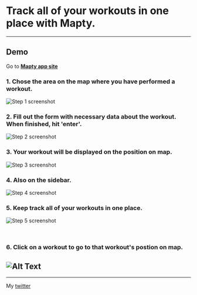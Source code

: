 # Track all of your workouts in one place with Mapty.

---

## Demo

Go to [**Mapty app site**](https://mapty-anik.netlify.app/)

### 1. Chose the area on the map where you have performed a workout.

![Step 1 screenshot](https://images.tango.us/workflows/9375267c-75ee-441d-a4c1-5213beff9254/steps/f78e4dfb-678d-460e-905a-81d1cfccdac4/88f703e7-32dc-4e63-8058-f0dfc500c8c4.png?crop=focalpoint&fit=crop&fp-x=0.6801&fp-y=0.5000&fp-z=1.0238&w=1200&border=2%2CF4F2F7&border-radius=8%2C8%2C8%2C8&border-radius-inner=8%2C8%2C8%2C8&blend-align=bottom&blend-mode=normal&blend-x=0&blend-w=1200&blend64=aHR0cHM6Ly9pbWFnZXMudGFuZ28udXMvc3RhdGljL21hZGUtd2l0aC10YW5nby13YXRlcm1hcmstdjIucG5n&mark-x=433&mark-y=9&m64=aHR0cHM6Ly9pbWFnZXMudGFuZ28udXMvc3RhdGljL2JsYW5rLnBuZz9tYXNrPWNvcm5lcnMmYm9yZGVyPTYlMkNGRjc0NDImdz03NDkmaD03NjEmZml0PWNyb3AmY29ybmVyLXJhZGl1cz0xMA%3D%3D)

### 2. Fill out the form with necessary data about the workout. When finished, hit 'enter'.

![Step 2 screenshot](https://images.tango.us/workflows/9375267c-75ee-441d-a4c1-5213beff9254/steps/bcd52b75-cbe7-40bc-bd9a-4ca9d26f2646/601dfe89-caf7-49d1-b06c-351b559f378c.png?crop=focalpoint&fit=crop&fp-x=0.1981&fp-y=0.5338&fp-z=1.1884&w=1200&border=2%2CF4F2F7&border-radius=8%2C8%2C8%2C8&border-radius-inner=8%2C8%2C8%2C8&blend-align=bottom&blend-mode=normal&blend-x=0&blend-w=1200&blend64=aHR0cHM6Ly9pbWFnZXMudGFuZ28udXMvc3RhdGljL21hZGUtd2l0aC10YW5nby13YXRlcm1hcmstdjIucG5n&mark-x=73&mark-y=42&m64=aHR0cHM6Ly9pbWFnZXMudGFuZ28udXMvc3RhdGljL2JsYW5rLnBuZz9tYXNrPWNvcm5lcnMmYm9yZGVyPTYlMkNGRjc0NDImdz00MTkmaD02OTYmZml0PWNyb3AmY29ybmVyLXJhZGl1cz0xMA%3D%3D)

### 3. Your workout will be displayed on the position on map.

![Step 3 screenshot](https://images.tango.us/workflows/9375267c-75ee-441d-a4c1-5213beff9254/steps/da1370bf-374b-4ab5-92ed-0b6e37669bef/11fac5af-8f4f-49b7-a065-fe3ab6703050.png?crop=focalpoint&fit=crop&fp-x=0.5155&fp-y=0.4640&fp-z=2.8223&w=1200&border=2%2CF4F2F7&border-radius=8%2C8%2C8%2C8&border-radius-inner=8%2C8%2C8%2C8&blend-align=bottom&blend-mode=normal&blend-x=0&blend-w=1200&blend64=aHR0cHM6Ly9pbWFnZXMudGFuZ28udXMvc3RhdGljL21hZGUtd2l0aC10YW5nby13YXRlcm1hcmstdjIucG5n&mark-x=560&mark-y=330&m64=aHR0cHM6Ly9pbWFnZXMudGFuZ28udXMvc3RhdGljL2JsYW5rLnBuZz9tYXNrPWNvcm5lcnMmYm9yZGVyPTYlMkNGRjc0NDImdz04MSZoPTEyMCZmaXQ9Y3JvcCZjb3JuZXItcmFkaXVzPTEw)

### 4. Also on the sidebar.

![Step 4 screenshot](https://images.tango.us/workflows/9375267c-75ee-441d-a4c1-5213beff9254/steps/80091f37-6eeb-43d4-a5e1-d5da3d80adfe/066ede1f-67c8-4c74-ac84-47aa92bf72fe.png?crop=focalpoint&fit=crop&fp-x=0.5000&fp-y=0.5000&w=1200&border=2%2CF4F2F7&border-radius=8%2C8%2C8%2C8&border-radius-inner=8%2C8%2C8%2C8&blend-align=bottom&blend-mode=normal&blend-x=0&blend-w=1200&blend64=aHR0cHM6Ly9pbWFnZXMudGFuZ28udXMvc3RhdGljL21hZGUtd2l0aC10YW5nby13YXRlcm1hcmstdjIucG5n&mark-x=151&mark-y=539&m64=aHR0cHM6Ly9pbWFnZXMudGFuZ28udXMvc3RhdGljL2JsYW5rLnBuZz9tYXNrPWNvcm5lcnMmYm9yZGVyPTQlMkNGRjc0NDImdz04ODkmaD0yMTUmZml0PWNyb3AmY29ybmVyLXJhZGl1cz0xMA%3D%3D)

### 5. Keep track all of your workouts in one place.

![Step 5 screenshot](https://images.tango.us/workflows/9375267c-75ee-441d-a4c1-5213beff9254/steps/329ee670-928f-4ee8-93bd-41e972b33647/d6539e42-386e-449a-8267-bfcc4ff2f764.png?crop=focalpoint&fit=crop&fp-x=0.6834&fp-y=0.5000&fp-z=1.0238&w=1200&border=2%2CF4F2F7&border-radius=8%2C8%2C8%2C8&border-radius-inner=8%2C8%2C8%2C8&blend-align=bottom&blend-mode=normal&blend-x=0&blend-w=1200&blend64=aHR0cHM6Ly9pbWFnZXMudGFuZ28udXMvc3RhdGljL21hZGUtd2l0aC10YW5nby13YXRlcm1hcmstdjIucG5n&mark-x=441&mark-y=9&m64=aHR0cHM6Ly9pbWFnZXMudGFuZ28udXMvc3RhdGljL2JsYW5rLnBuZz9tYXNrPWNvcm5lcnMmYm9yZGVyPTYlMkNGRjc0NDImdz03NDEmaD03NjEmZml0PWNyb3AmY29ybmVyLXJhZGl1cz0xMA%3D%3D)

<br/>

### 6. Click on a workout to go to that workout's postion on map.

## ![Alt Text](https://media.giphy.com/media/IVSPl7qbXb7ahIpR6j/giphy.gif)

---

My [twitter](https://twitter.com/AnikPaul73)
